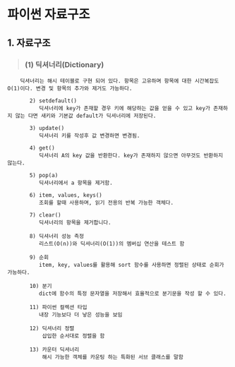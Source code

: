 # 파이썬 자료구조 

## 1. 자료구조
>   ### (1) 딕셔너리(Dictionary)
        딕셔너리는 해시 테이블로 구현 되어 있다. 항목은 고유하며 항목에 대한 시간복잡도 O(1)이다. 변경 및 항목의 추가와 제거도 가능하다.

           2) setdefault()
              딕셔너리에 key가 존재할 경우 키에 해당하는 값을 얻을 수 있고 key가 존재하지 않는 다면 새키와 기본값 default가 딕셔너리에 저장된다.       

           3) update()
              딕셔너리 키를 작성후 값 변경하면 변경됨.
           
           4) get()
              딕셔너리 A의 key 값을 반환한다. key가 존재하지 않으면 아무것도 반환하지 않는다.  
           
           5) pop(a)
              딕셔너리에서 a 항목을 제거함.

           6) item, values, keys()
              조회를 할때 사용하며, 읽기 전용의 반복 가능한 객체다.

           7) clear()
              딕셔너리의 항목을 제거합니다.

           8) 딕셔너리 성능 측정
              리스트(O(n))와 딕셔너리(O(1))의 멤버십 연산을 테스트 함   
           
           9) 순회
              item, key, values를 활용해 sort 함수를 사용하면 정렬된 상태로 순회가 가능하다.
           
           10) 분기
              dict에 함수의 특정 문자열을 저장해서 효율적으로 분기문을 작성 할 수 있다.

           11) 파이썬 컬렉션 타입
              내장 기능보다 더 낳은 성능을 보임
              
           12) 딕셔너리 정렬                 
               삽입한 순서대로 정렬을 함

           13) 카운터 딕셔너리
               해시 가능한 객체를 카운팅 하는 특화된 서브 클래스를 말함